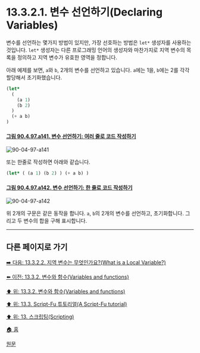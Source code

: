 # 13.3.2.1. 변수 선언하기(Declaring Variables)
변수를 선언하는 몇가지 방법이 있지만, 가장 선호하는 방법은 `let*` 생성자를 사용하는 것입니다. `let*` 생성자는 다른 프로그래밍 언어의 생성자와 마찬가지로 지역 변수의 목록을 정의하고 지역 변수가 유효한 영역을 정합니다.

아래 예제를 보면, `a`와 `b`, 2개의 변수를 선언하고 있습니다. `a`에는 1을, `b`에는 2를 각각 할당해서 초기화했습니다.

```scheme
(let*
  (
    (a 1)
    (b 2)
  )
  (+ a b)
)
```

<a id="90-04-97-a141"></a>

#### [그림 90.4.97.a141. 변수 선언하기: 여러 줄로 코드 작성하기](./90-04-97-script_fu_console.md#90-04-97-a141)
![90-04-97-a141](https://github.com/wonder13662/gimp/assets/15767104/8228d750-66e0-41ca-a730-0e0aec0e184f)

또는 한줄로 작성하면 아래와 같습니다.

```scheme
(let* ( (a 1) (b 2) ) (+ a b) )
```

<a id="90-04-97-a142"></a>

#### [그림 90.4.97.a142. 변수 선언하기: 한 줄로 코드 작성하기](./90-04-97-script_fu_console.md#90-04-97-a142)
![90-04-97-a142](https://github.com/wonder13662/gimp/assets/15767104/30fe5213-11c1-4427-a55c-ccb724e01f2e)

위 2개의 구문은 같은 동작을 합니다. `a`, `b`의 2개의 변수를 선언하고, 초기화합니다. 그리고 두 변수의 합을 구해 표시합니다.

***

## 다른 페이지로 가기

[➡️ 다음: 13.3.2.2. 지역 변수는 무엇인가요?(What is a Local Variable?)](./13-03-02-02-what_is_a_local_variable.md)

[⬅️ 이전: 13.3.2. 변수와 함수(Variables and functions)](./13-03-02-00-variables-and-functions.md)

[⬆️ 위: 13.3.2. 변수와 함수(Variables and functions)](./13-03-02-00-variables-and-functions.md)

[⬆️ 위: 13.3. Script-Fu 튜토리얼(A Script-Fu tutorial)](./13-03-00-a-script-fu-tutorial.md)

[⬆️ 위: 13. 스크립팅(Scripting)](./13-00-scripting.md)

[🏠 홈](./00-home.md)

[원문](https://docs.gimp.org/2.10/ko/gimp-using-script-fu-tutorial-identifier.html#idm9652)
